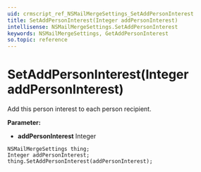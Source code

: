 ```yaml
---
uid: crmscript_ref_NSMailMergeSettings_SetAddPersonInterest
title: SetAddPersonInterest(Integer addPersonInterest)
intellisense: NSMailMergeSettings.SetAddPersonInterest
keywords: NSMailMergeSettings, GetAddPersonInterest
so.topic: reference
---
```


# SetAddPersonInterest(Integer addPersonInterest)

Add this person interest to each person recipient.

**Parameter:** 
* **addPersonInterest** Integer

```crmscript
NSMailMergeSettings thing;
Integer addPersonInterest;
thing.SetAddPersonInterest(addPersonInterest);
```

